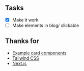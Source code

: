 ## Tasks
- [x] Make it work
- [ ] Make elements in blog/ clickable

## Thanks for
- [Example card components](https://v1.tailwindcss.com/components/cards)
- [Tailwind CSS](https://tailwindcss.com)
- [Next.js](https://nextjs.org/)
